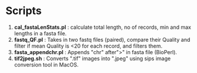 # Scripts #



1. **cal_fastaLenStats.pl** : calculate total length, no of records, min and max lengths in a fasta file.
2. **fastq_QF.pl** : Takes in two fastq files (paired), compare their Quality and filter if mean Quality is <20 for each record, and filters them. 
3. **fasta_appendchr.pl** : Appends "chr" after">" in fasta file \(BioPerl\).
4. **tif2jpeg.sh** : Converts ".tif" images into ".jpeg" using sips image conversion tool in MacOS.